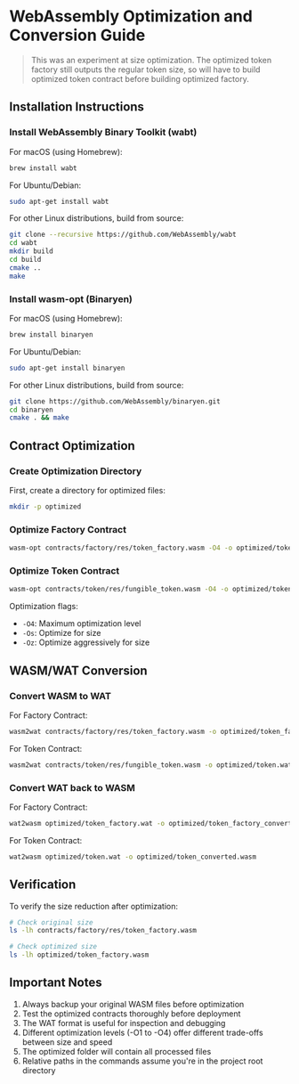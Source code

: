 # WebAssembly Optimization and Conversion Guide

> This was an experiment at size optimization. The optimized token factory still outputs the regular token size, so will have to build optimized token contract before building optimized factory.

## Installation Instructions

### Install WebAssembly Binary Toolkit (wabt)

For macOS (using Homebrew):
```bash
brew install wabt
```

For Ubuntu/Debian:
```bash
sudo apt-get install wabt
```

For other Linux distributions, build from source:
```bash
git clone --recursive https://github.com/WebAssembly/wabt
cd wabt
mkdir build
cd build
cmake ..
make
```

### Install wasm-opt (Binaryen)

For macOS (using Homebrew):
```bash
brew install binaryen
```

For Ubuntu/Debian:
```bash
sudo apt-get install binaryen
```

For other Linux distributions, build from source:
```bash
git clone https://github.com/WebAssembly/binaryen.git
cd binaryen
cmake . && make
```

## Contract Optimization

### Create Optimization Directory

First, create a directory for optimized files:
```bash
mkdir -p optimized
```

### Optimize Factory Contract

```bash
wasm-opt contracts/factory/res/token_factory.wasm -O4 -o optimized/token_factory.wasm
```

### Optimize Token Contract

```bash
wasm-opt contracts/token/res/fungible_token.wasm -O4 -o optimized/token.wasm
```

Optimization flags:
- `-O4`: Maximum optimization level
- `-Os`: Optimize for size
- `-Oz`: Optimize aggressively for size

## WASM/WAT Conversion

### Convert WASM to WAT

For Factory Contract:
```bash
wasm2wat contracts/factory/res/token_factory.wasm -o optimized/token_factory.wat
```

For Token Contract:
```bash
wasm2wat contracts/token/res/fungible_token.wasm -o optimized/token.wat
```

### Convert WAT back to WASM

For Factory Contract:
```bash
wat2wasm optimized/token_factory.wat -o optimized/token_factory_converted.wasm
```

For Token Contract:
```bash
wat2wasm optimized/token.wat -o optimized/token_converted.wasm
```

## Verification

To verify the size reduction after optimization:
```bash
# Check original size
ls -lh contracts/factory/res/token_factory.wasm

# Check optimized size
ls -lh optimized/token_factory.wasm
```

## Important Notes

1. Always backup your original WASM files before optimization
2. Test the optimized contracts thoroughly before deployment
3. The WAT format is useful for inspection and debugging
4. Different optimization levels (-O1 to -O4) offer different trade-offs between size and speed
5. The optimized folder will contain all processed files
6. Relative paths in the commands assume you're in the project root directory